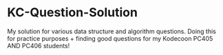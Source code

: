 # KC-Question-Solution
My solution for various data structure and algorithm questions. Doing this for practice purposes + finding good questions for my Kodecoon PC405 AND PC406 students!
